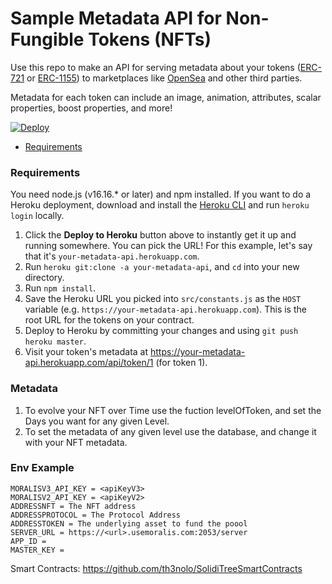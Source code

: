 # Sample Metadata API for Non-Fungible Tokens (NFTs) <!-- omit in toc -->

Use this repo to make an API for serving metadata about your tokens ([ERC-721](https://github.com/ethereum/EIPs/blob/master/EIPS/eip-721.md) or [ERC-1155](https://github.com/ethereum/EIPs/blob/master/EIPS/eip-1155.md)) to marketplaces like [OpenSea](https://opensea.io) and other third parties.

Metadata for each token can include an image, animation, attributes, scalar properties, boost properties, and more!

[![Deploy](https://www.herokucdn.com/deploy/button.svg)](https://heroku.com/deploy)


- [Requirements](#requirements)

### Requirements
You need node.js (v16.16.* or later) and npm installed. If you want to do a Heroku deployment, download and install the [Heroku CLI](https://devcenter.heroku.com/articles/heroku-cli) and run `heroku login` locally.

1. Click the **Deploy to Heroku** button above to instantly get it up and running somewhere. You can pick the URL! For this example, let's say that it's `your-metadata-api.herokuapp.com`.
2. Run `heroku git:clone -a your-metadata-api`, and `cd` into your new directory.
3. Run `npm install`.
4. Save the Heroku URL you picked into `src/constants.js` as the `HOST` variable (e.g. `https://your-metadata-api.herokuapp.com`). This is the root URL for the tokens on your contract.
5. Deploy to Heroku by committing your changes and using `git push heroku master`.
6. Visit your token's metadata at https://your-metadata-api.herokuapp.com/api/token/1 (for token 1).


### Metadata

1. To evolve your NFT over Time use the fuction levelOfToken, and set the Days you want for any given Level.
2. To set the metadata of any given level use the database, and change it with your NFT metadata.

### Env Example

```
MORALISV3_API_KEY = <apiKeyV3>
MORALISV2_API_KEY = <apiKeyV2>
ADDRESSNFT = The NFT address
ADDRESSPROTOCOL = The Protocol Address
ADDRESSTOKEN = The underlying asset to fund the poool
SERVER_URL = https://<url>.usemoralis.com:2053/server
APP_ID = 
MASTER_KEY = 
```

Smart Contracts: https://github.com/th3nolo/SolidiTreeSmartContracts
